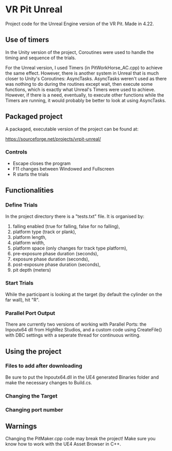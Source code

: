 # VR Pit Unreal
Project code for the Unreal Engine version of the VR Pit. Made in 4.22.

## Use of timers
In the Unity version of the project, Coroutines were used to handle the timing and sequence of the trials.

For the Unreal version, I used Timers (in PitWorkHorse_AC.cpp) to achieve the same effect. However, there is another system in Unreal that is much closer to Unity's Coroutines: AsyncTasks. AsyncTasks weren't used as there was nothing to do during the routines except wait, then execute some functions, which is exactly what Unreal's Timers were used to achieve. However, if there is a need, eventually, to execute other functions while the Timers are running, it would probably be better to look at using AsyncTasks.

## Packaged project
A packaged, executable version of the project can be found at:

https://sourceforge.net/projects/vrpit-unreal/

### Controls
- Escape closes the program
- F11 changes between Windowed and Fullscreen
- R starts the trials

## Functionalities
### Define Trials
In the project directory there is a "tests.txt" file. It is organised by: 
1. falling enabled (true for falling, false for no falling), 
1. platform type (track or plank),
1. platform length, 
1. platform width, 
1. platform space (only changes for track type platform), 
1. pre-exposure phase duration (seconds), 
1. exposure phase duration (seconds), 
1. post-exposure phase duration (seconds), 
1. pit depth (meters)

### Start Trials
While the participant is looking at the target (by default the cylinder on the far wall), hit "R".

### Parallel Port Output
There are currently two versions of working with Parallel Ports: the Inpoutx64 dll from HighRez Studios, and a custom code using CreateFile() with DBC settings with a seperate thread for continuous writing. 

## Using the project
### Files to add after downloading
Be sure to put the Inpoutx64.dll in the UE4 generated Binaries folder and make the necessary changes to Build.cs.

### Changing the Target

### Changing port number

### 

## Warnings
Changing the PitMaker.cpp code may break the project! Make sure you know how to work with the UE4 Asset Browser in C++.
